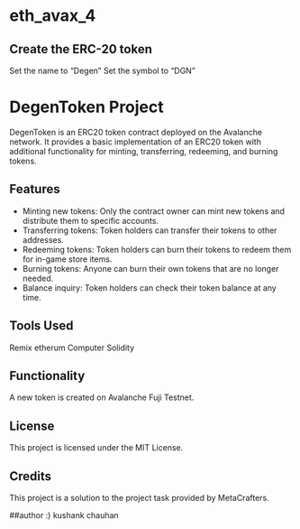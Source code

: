 # eth_avax_4


## Create the ERC-20 token
Set the name to “Degen”
Set the symbol to “DGN”

# DegenToken Project

DegenToken is an ERC20 token contract deployed on the Avalanche network. It provides a basic implementation of an ERC20 token with additional functionality for minting, transferring, redeeming, and burning tokens.

## Features

- Minting new tokens: Only the contract owner can mint new tokens and distribute them to specific accounts.
- Transferring tokens: Token holders can transfer their tokens to other addresses.
- Redeeming tokens: Token holders can burn their tokens to redeem them for in-game store items.
- Burning tokens: Anyone can burn their own tokens that are no longer needed.
- Balance inquiry: Token holders can check their token balance at any time.


## Tools Used
Remix etherum
Computer
Solidity
## Functionality
A new token is created on Avalanche Fuji Testnet.

## License
This project is licensed under the MIT License.

## Credits
This project is a solution to the project task provided by MetaCrafters.

##author :) kushank chauhan
